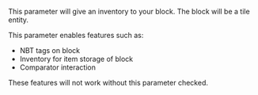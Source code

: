This parameter will give an inventory to your block. The block will be a tile entity.

This parameter enables features such as:
* NBT tags on block
* Inventory for item storage of block
* Comparator interaction

These features will not work without this parameter checked.